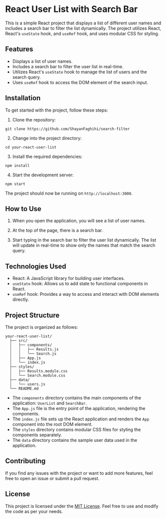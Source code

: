 # React User List with Search Bar

This is a simple React project that displays a list of different user names and includes a search bar to filter the list dynamically. The project utilizes React, React's `useState` hook, and `useRef` hook, and uses modular CSS for styling.

## Features

- Displays a list of user names.
- Includes a search bar to filter the user list in real-time.
- Utilizes React's `useState` hook to manage the list of users and the search query.
- Uses `useRef` hook to access the DOM element of the search input.

## Installation

To get started with the project, follow these steps:

1. Clone the repository:

```
git clone https://github.com/ShayanFaghihi/search-filter
```

2. Change into the project directory:

```
cd your-react-user-list
```

3. Install the required dependencies:

```
npm install
```

4. Start the development server:

```
npm start
```

The project should now be running on `http://localhost:3000`.

## How to Use

1. When you open the application, you will see a list of user names.

2. At the top of the page, there is a search bar.

3. Start typing in the search bar to filter the user list dynamically. The list will update in real-time to show only the names that match the search query.

## Technologies Used

- React: A JavaScript library for building user interfaces.
- `useState` hook: Allows us to add state to functional components in React.
- `useRef` hook: Provides a way to access and interact with DOM elements directly.

## Project Structure

The project is organized as follows:

```
your-react-user-list/
  ├── src/
  │   ├── components/
  │   │   ├── Results.js
  │   │   └── Search.js
  │   ├── App.js
  │   └── index.js
  ├── styles/
  │   ├── Results.module.css
  │   └── Search.module.css
  ├── data/
  │   └── users.js
  └── README.md
```

- The `components` directory contains the main components of the application: `UserList` and `SearchBar`.
- The `App.js` file is the entry point of the application, rendering the components.
- The `index.js` file sets up the React application and renders the `App` component into the root DOM element.
- The `styles` directory contains modular CSS files for styling the components separately.
- The `data` directory contains the sample user data used in the application.

## Contributing

If you find any issues with the project or want to add more features, feel free to open an issue or submit a pull request.

## License

This project is licensed under the [MIT License](LICENSE). Feel free to use and modify the code as per your needs.
